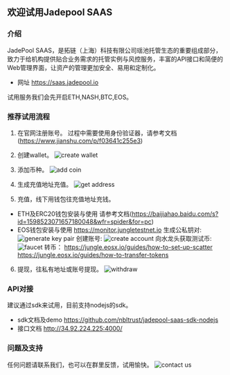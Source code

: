 ## 欢迎试用Jadepool SAAS

### 介绍
JadePool SAAS，是拓链（上海）科技有限公司瑶池托管生态的重要组成部分，致力于给机构提供贴合业务需求的托管实例与风控服务，丰富的API接口和简便的Web管理界面，让资产的管理更加安全、易用和定制化。


- 网址
https://saas.jadepool.io


试用服务我们会先开启ETH,NASH,BTC,EOS。

### 推荐试用流程

1. 在官网注册账号。
过程中需要使用身份验证器，请参考文档(https://www.jianshu.com/p/f03641c255e3)

2. 创建wallet。
![create wallet](https://ws1.sinaimg.cn/large/006tNc79gy1g40iulo0hrj31400sgjs9.jpg)

3. 添加币种。
![add coin](https://ws1.sinaimg.cn/large/006tNc79gy1g40j1suxd2j31400sgdh1.jpg)

4. 生成充值地址充值。
![get address](https://ws1.sinaimg.cn/large/006tNc79gy1g40j5e7zhkj31400sgwf7.jpg)

5. 充值，线下用钱包往充值地址充钱。
- ETH及ERC20钱包安装与使用
请参考文档(https://baijiahao.baidu.com/s?id=1598523071657180048&wfr=spider&for=pc)
- EOS钱包安装与使用
https://monitor.jungletestnet.io
生成公私钥对:
![generate key pair](https://ws3.sinaimg.cn/large/006tNc79gy1g40jgbqw2lj31h40sqdy6.jpg)
创建账号:
![create account](https://ws2.sinaimg.cn/large/006tNc79gy1g40jhaa4zjj31h60stwvl.jpg)
向水龙头获取测试币:
![faucet](https://ws1.sinaimg.cn/large/006tNc79gy1g40jloqpbej31hc0u01ae.jpg)
转币：
https://jungle.eosx.io/guides/how-to-set-up-scatter
https://jungle.eosx.io/guides/how-to-transfer-tokens

6. 提现，往私有地址或账号提现。
![withdraw](https://ws4.sinaimg.cn/large/006tNc79gy1g40jv7h8phj31400sg74x.jpg)

### API对接
建议通过sdk来试用，目前支持nodejs的sdk。
- sdk文档及demo
https://github.com/nbltrust/jadepool-saas-sdk-nodejs
- 接口文档
http://34.92.224.225:4000/

### 问题及支持

任何问题请联系我们，也可以在群里反馈，试用愉快。
![contact us](https://ws3.sinaimg.cn/large/006tNc79gy1g40k862tiyj30u01bc0ud.jpg)